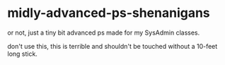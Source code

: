 # midly-advanced-ps-shenanigans
or not, just a tiny bit advanced ps made for my SysAdmin classes.

don't use this, this is terrible and shouldn't be touched without a 10-feet long stick.
